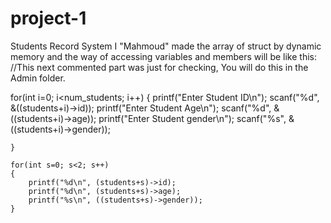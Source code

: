 # project-1
Students Record System 
I "Mahmoud" made the array of struct by dynamic memory and the way of accessing variables and members will be like this:
//This next commented part was just for checking, You will do this in the Admin folder.

for(int i=0; i<num_students; i++)
    {
        printf("Enter Student ID\n");
        scanf("%d", &((students+i)->id));
        printf("Enter Student Age\n");
        scanf("%d", &((students+i)->age));
        printf("Enter Student gender\n");
        scanf("%s", &((students+i)->gender));

    }

    for(int s=0; s<2; s++)
    {
        printf("%d\n", (students+s)->id);
        printf("%d\n", (students+s)->age);
        printf("%s\n", ((students+s)->gender));
    }